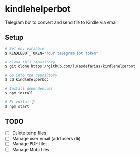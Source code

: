 # kindlehelperbot
Telegram bot to convert and send file to Kindle via email

## Setup

```bash
# Set env variable
$ KINDLEBOT_TOKEN="Your telegram bot token"

# Clone this repository
$ git clone https://github.com/lucasdefarias/kindlehelperbot

# Go into the repository
$ cd kindlehelperbot

# Install dependencies
$ npm install

# Et voilà! 👌
$ npm start
```

## TODO
- [ ] Delete temp files
- [ ] Manage user email (add users db)
- [ ] Manage PDF files
- [ ] Manage Mobi files
